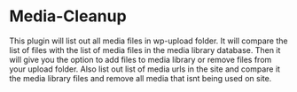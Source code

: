 # Media-Cleanup
This plugin will list out all media files in wp-upload folder.  It will compare the list of files with the list of media files in the media library database. Then it will give you the option to add files to media library or remove files from your upload folder. Also list out list of media urls in the site and compare it the media library files and remove all media that isnt being used on site.
